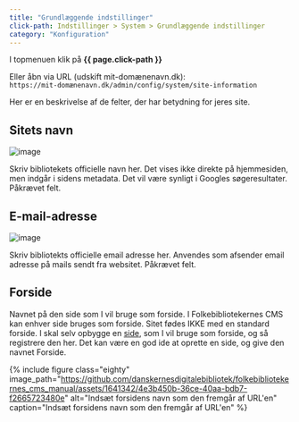 ```yaml
---
title: "Grundlæggende indstillinger"
click-path: Indstillinger > System > Grundlæggende indstillinger
category: "Konfiguration"
---
```

I topmenuen klik på **{{ page.click-path }}**

Eller åbn via URL (udskift mit-domænenavn.dk):\
`https://mit-domænenavn.dk/admin/config/system/site-information`

Her er en beskrivelse af de felter, der har betydning for jeres site.

## Sitets navn
![image](https://github.com/danskernesdigitalebibliotek/folkebibliotekernes_cms_manual/assets/1641342/156894ca-0efe-4925-9ae2-5e0df7f88245)

Skriv bibliotekets officielle navn her. Det vises ikke direkte på hjemmesiden, men indgår i sidens metadata. Det vil være synligt i Googles søgeresultater. Påkrævet felt.

## E-mail-adresse
![image](https://github.com/danskernesdigitalebibliotek/folkebibliotekernes_cms_manual/assets/1641342/9a8eb057-2427-4eeb-8d88-3b9f69dda717)

Skriv bibliotekts officielle email adresse her. Anvendes som afsender email adresse på mails sendt fra websitet. Påkrævet felt.

## Forside
Navnet på den side som I vil bruge som forside. I Folkebibliotekernes CMS kan enhver side bruges som forside.
Sitet fødes IKKE med en standard forside. I skal selv opbygge en [side](https://danskernesdigitalebibliotek.github.io/folkebibliotekernes_cms_manual/main/indhold/side/), som I vil bruge som forside, og så registrere den her. Det kan være en god ide at oprette en side, og give den navnet Forside.

{% include figure class="eighty" image_path="https://github.com/danskernesdigitalebibliotek/folkebibliotekernes_cms_manual/assets/1641342/4e3b450b-36ce-40aa-bdb7-f2665723480e" alt="Indsæt forsidens navn som den fremgår af URL'en" caption="Indsæt forsidens navn som den fremgår af URL'en" %}



